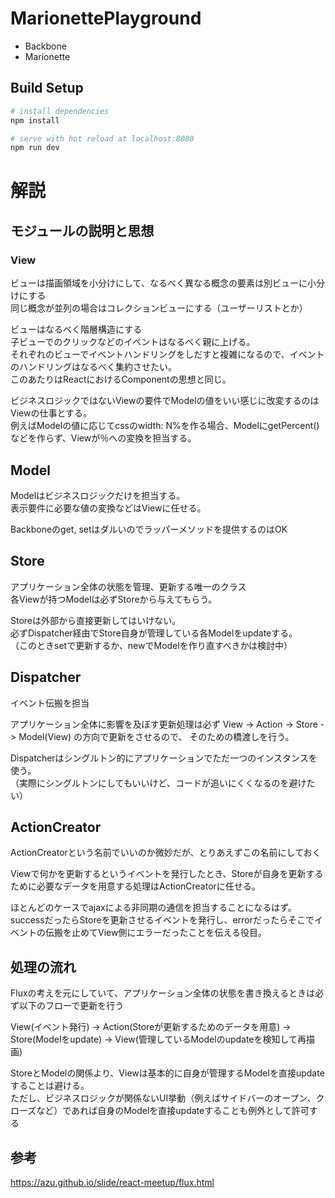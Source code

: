 # MarionettePlayground

- Backbone
- Marionette

## Build Setup

``` bash
# install dependencies
npm install

# serve with hot reload at localhost:8080
npm run dev
```

# 解説
## モジュールの説明と思想
### View
ビューは描画領域を小分けにして、なるべく異なる概念の要素は別ビューに小分けにする  
同じ概念が並列の場合はコレクションビューにする（ユーザーリストとか）

ビューはなるべく階層構造にする  
子ビューでのクリックなどのイベントはなるべく親に上げる。  
それぞれのビューでイベントハンドリングをしだすと複雑になるので、イベントのハンドリングはなるべく集約させたい。  
このあたりはReactにおけるComponentの思想と同じ。

ビジネスロジックではないViewの要件でModelの値をいい感じに改変するのはViewの仕事とする。  
例えばModelの値に応じてcssのwidth: N%を作る場合、ModelにgetPercent()などを作らず、Viewが％への変換を担当する。

## Model
Modelはビジネスロジックだけを担当する。  
表示要件に必要な値の変換などはViewに任せる。

Backboneのget, setはダルいのでラッパーメソッドを提供するのはOK

## Store
アプリケーション全体の状態を管理、更新する唯一のクラス  
各Viewが持つModelは必ずStoreから与えてもらう。

Storeは外部から直接更新してはいけない。  
必ずDispatcher経由でStore自身が管理している各Modelをupdateする。  
（このときsetで更新するか、newでModelを作り直すべきかは検討中）

## Dispatcher
イベント伝搬を担当

アプリケーション全体に影響を及ぼす更新処理は必ず View -> Action -> Store -> Model(View) の方向で更新をさせるので、
そのための橋渡しを行う。

Dispatcherはシングルトン的にアプリケーションでただ一つのインスタンスを使う。  
（実際にシングルトンにしてもいいけど、コードが追いにくくなるのを避けたい）

## ActionCreator
ActionCreatorという名前でいいのか微妙だが、とりあえずこの名前にしておく

Viewで何かを更新するというイベントを発行したとき、Storeが自身を更新するために必要なデータを用意する処理はActionCreatorに任せる。

ほとんどのケースでajaxによる非同期の通信を担当することになるはず。  
successだったらStoreを更新させるイベントを発行し、errorだったらそこでイベントの伝搬を止めてView側にエラーだったことを伝える役目。

## 処理の流れ
Fluxの考えを元にしていて、アプリケーション全体の状態を書き換えるときは必ず以下のフローで更新を行う

View(イベント発行) -> Action(Storeが更新するためのデータを用意) -> Store(Modelをupdate) -> View(管理しているModelのupdateを検知して再描画)

StoreとModelの関係より、Viewは基本的に自身が管理するModelを直接updateすることは避ける。  
ただし、ビジネスロジックが関係ないUI挙動（例えばサイドバーのオープン、クローズなど）であれば自身のModelを直接updateすることも例外として許可する

## 参考
https://azu.github.io/slide/react-meetup/flux.html
